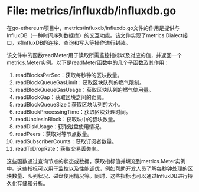 # File: metrics/influxdb/influxdb.go

在go-ethereum项目中，metrics/influxdb/influxdb.go文件的作用是提供与InfluxDB（一种时间序列数据库）的交互功能。该文件实现了metrics.Dialect接口，对InfluxDB的连接、查询和写入等操作进行封装。

该文件中的函数readMeter用于读取所需监控指标以及对应的值，并返回一个metrics.Meter实例。以下是readMeter函数中的几个子函数及其作用：

1. readBlocksPerSec：获取每秒钟的区块数量。
2. readBlockQueueGasLimit：获取区块队列的燃气限制。
3. readBlockQueueGasUsage：获取区块队列的燃气使用量。
4. readBlockGap：获取区块之间的距离。
5. readBlockQueueSize：获取区块队列的大小。
6. readBlockProcessingTime：获取区块处理时间。
7. readUnclesInBlock：获取块中的叔块数量。
8. readDiskUsage：获取磁盘使用情况。
9. readPeers：获取对等节点数量。
10. readSubscriberCounts：获取订阅者数量。
11. readTxDropRate：获取交易丢失率。

这些函数通过查询节点的状态或数据，获取指标值并填充到metrics.Meter实例中。这些指标可以用于监控以及性能调优，例如帮助开发人员了解每秒钟处理的区块数量、队列状况、磁盘使用情况等。同时，这些指标也可以通过InfluxDB进行持久化存储和分析。


